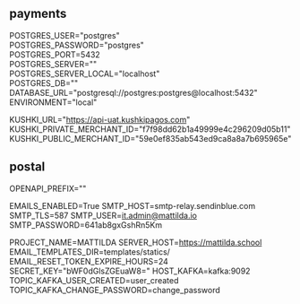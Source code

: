 ## payments
POSTGRES_USER="postgres"  
POSTGRES_PASSWORD="postgres"  
POSTGRES_PORT=5432  
POSTGRES_SERVER=""  
POSTGRES_SERVER_LOCAL="localhost"  
POSTGRES_DB=""  
DATABASE_URL="postgresql://postgres:postgres@localhost:5432"  
ENVIRONMENT="local"  
  
KUSHKI_URL="https://api-uat.kushkipagos.com"  
KUSHKI_PRIVATE_MERCHANT_ID="f7f98dd62b1a49999e4c296209d05b11"  
KUSHKI_PUBLIC_MERCHANT_ID="59e0ef835ab543ed9ca8a8a7b695965e"


## postal
OPENAPI_PREFIX=""

EMAILS_ENABLED=True
SMTP_HOST=smtp-relay.sendinblue.com
SMTP_TLS=587
SMTP_USER=it.admin@mattilda.io
SMTP_PASSWORD=641ab8gxGshRn5Km

PROJECT_NAME=MATTILDA
SERVER_HOST=https://mattilda.school
EMAIL_TEMPLATES_DIR=templates/statics/
EMAIL_RESET_TOKEN_EXPIRE_HOURS=24
SECRET_KEY="bWF0dGlsZGEuaW8="
HOST_KAFKA=kafka:9092
TOPIC_KAFKA_USER_CREATED=user_created
TOPIC_KAFKA_CHANGE_PASSWORD=change_password


## 